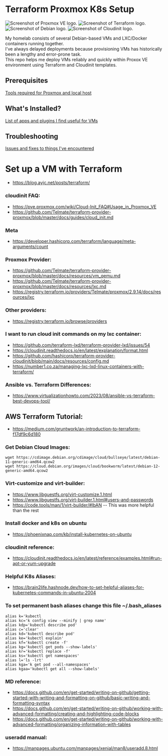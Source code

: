 # Terraform Proxmox K8s Setup

![Screenshot of Proxmox VE logo.](https://www.proxmox.com/images/proxmox/logos/mediakit-proxmox-server-solutions-logos-dark.svg)
![Screenshot of Terraform logo.](https://www.datocms-assets.com/2885/1620155117-brandhcterraformverticalcolorwhite.svg)
![Screenshot of Debian logo.](https://www.debian.org/logos/openlogo.svg)
![Screenshot of Cloudinit logo.](https://cloudinit.readthedocs.io/en/latest/_static/logo.png)

My homelab consists of several Debian-based VMs and LXC/Docker containers running together. <br/>
I've always delayed deployments because provisioning VMs has historically been a lengthy and error-prone task. <br/>
This repo helps me deploy VMs reliably and quickly within Proxox VE environment using Terraform and Cloudinit templates.


## Prerequisites
[Tools required for Proxmox and local host](doc/prerequisites.md)

## What's Installed?
[List of apps and plugins I find useful for VMs](doc/whats+installed.md)

## Troubleshooting
[Issues and fixes to things I've encountered](doc/issues+fixes.md)

# Set up a VM with Terraform
+ https://blog.ayjc.net/posts/terraform/

### cloudinit FAQ:
+ https://pve.proxmox.com/wiki/Cloud-Init_FAQ#Usage_in_Proxmox_VE
+ https://github.com/Telmate/terraform-provider-proxmox/blob/master/docs/guides/cloud_init.md

### Meta
+ https://developer.hashicorp.com/terraform/language/meta-arguments/count

### Proxmox Provider:
+ https://github.com/Telmate/terraform-provider-proxmox/blob/master/docs/resources/vm_qemu.md
+ https://github.com/Telmate/terraform-provider-proxmox/blob/master/docs/resources/lxc.md
+ https://registry.terraform.io/providers/Telmate/proxmox/2.9.14/docs/resources/lxc

### Other providers:
+ https://registry.terraform.io/browse/providers

### I want to run cloud init commands on my lxc container:
+ https://github.com/terraform-lxd/terraform-provider-lxd/issues/54
+ https://cloudinit.readthedocs.io/en/latest/explanation/format.html
+ https://github.com/hashicorp/terraform-provider-cloudinit/blob/main/docs/resources/config.md
+ https://number1.co.za/managing-lxc-lxd-linux-containers-with-terraform/

### Ansible vs. Terraform Differences:
+ https://www.virtualizationhowto.com/2023/08/ansible-vs-terraform-best-devops-tool/

## AWS Terraform Tutorial:
+ https://medium.com/gruntwork/an-introduction-to-terraform-f17df9c6d180






### Get Debian Cloud Images:
```shell
wget https://cdimage.debian.org/cdimage/cloud/bullseye/latest/debian-11-generic-amd64.qcow2
wget https://cloud.debian.org/images/cloud/bookworm/latest/debian-12-generic-amd64.qcow2
```
### Virt-customize and virt-builder:
+ https://www.libguestfs.org/virt-customize.1.html
+ https://www.libguestfs.org/virt-builder.1.html#users-and-passwords
+ https://code.tools/man/1/virt-builder/#lbAN -- This was more helpful than the rest


### Install docker and k8s on ubuntu
+ https://phoenixnap.com/kb/install-kubernetes-on-ubuntu


### cloudinit reference:
+ https://cloudinit.readthedocs.io/en/latest/reference/examples.html#run-apt-or-yum-upgrade

### Helpful K8s Aliases:
+ https://brain2life.hashnode.dev/how-to-set-helpful-aliases-for-kubernetes-commands-in-ubuntu-2004

### To set permanent bash aliases change this file ~/.bash_aliases

```
alias k='kubectl
alias kc='k config view --minify | grep name'
alias kdp='kubectl describe pod'
alias c='clear'
alias kd='kubectl describe pod'
alias ke='kubectl explain'
alias kf='kubectl create -f'
alias kg='kubectl get pods --show-labels'
alias kr='kubectl replace -f'
alias ks='kubectl get namespaces'
alias l='ls -lrt'
alias kga='k get pod --all-namespaces'
alias kgaa='kubectl get all --show-labels'
```

### MD reference:
+ https://docs.github.com/en/get-started/writing-on-github/getting-started-with-writing-and-formatting-on-github/basic-writing-and-formatting-syntax
+ https://docs.github.com/en/get-started/writing-on-github/working-with-advanced-formatting/creating-and-highlighting-code-blocks
+ https://docs.github.com/en/get-started/writing-on-github/working-with-advanced-formatting/organizing-information-with-tables

### useradd manual:
+ https://manpages.ubuntu.com/manpages/xenial/man8/useradd.8.html



